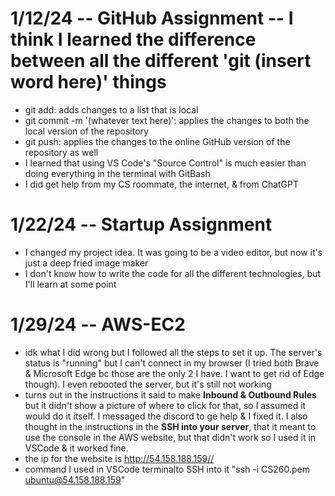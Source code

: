 
# 1/12/24 -- GitHub Assignment -- I think I learned the difference between all the different 'git (insert word here)' things

* git add: adds changes to a list that is local
* git commit -m '(whatever text here)': applies the changes to both the local version of the repository
* git push: applies the changes to the online GitHub version of the repository as well
* I learned that using VS Code's "Source Control" is much easier than doing everything in the terminal with GitBash
* I did get help from my CS roommate, the internet, & from ChatGPT


# 1/22/24 -- Startup Assignment
* I changed my project idea. It was going to be a video editor, but now it's just a deep fried image maker
* I don't know how to write the code for all the different technologies, but I'll learn at some point


# 1/29/24 -- AWS-EC2
* idk what I did wrong but I followed all the steps to set it up. The server's status is "running" but I can't connect in my browser (I tried both Brave & Microsoft Edge bc those are the only 2 I have. I want to get rid of Edge though). I even rebooted the server, but it's still not working
* turns out in the instructions it said to make **Inbound & Outbound Rules** but it didn't show a picture of where to click for that, so I assumed it would do it itself. I messaged the discord to ge help & I fixed it. I also thought in the instructions in the **SSH into your server**, that it meant to use the console in the AWS website, but that didn't work so I used it in VSCode & it worked fine.
* the ip for the website is http://54.158.188.159//
* command I used in VSCode terminalto SSH into it "ssh -i CS260.pem ubuntu@54.158.188.159"





